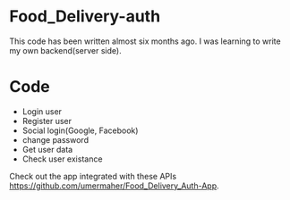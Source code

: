 # Food_Delivery-auth
This code has been written almost six months ago. I was learning to write my own backend(server side).

# Code
* Login user
* Register user
* Social login(Google, Facebook)
* change password
* Get user data
* Check user existance

Check out the app integrated with these APIs https://github.com/umermaher/Food_Delivery_Auth-App.
